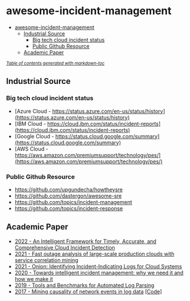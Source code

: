 # awesome-incident-management

- [awesome-incident-management](#awesome-incident-management)
  * [Industrial Source](#industrial-source)
    + [Big tech cloud incident status](#big-tech-cloud-incident-status)
    + [Public Github Resource](#public-github-resource)
  * [Academic Paper](#academic-paper)

<small><i><a href='http://ecotrust-canada.github.io/markdown-toc/'>Table of contents generated with markdown-toc</a></i></small>


## Industrial Source

### Big tech cloud incident status

- [Azure Cloud - https://status.azure.com/en-us/status/history](https://status.azure.com/en-us/status/history)
- [IBM Cloud - https://cloud.ibm.com/status/incident-reports](https://cloud.ibm.com/status/incident-reports)
- [Google Cloud - https://status.cloud.google.com/summary](https://status.cloud.google.com/summary)
- [AWS Cloud - https://aws.amazon.com/premiumsupport/technology/pes/](https://aws.amazon.com/premiumsupport/technology/pes/)

### Public Github Resource
- https://github.com/upgundecha/howtheysre
- https://github.com/dastergon/awesome-sre
- https://github.com/topics/incident-management
- https://github.com/topics/incident-response

## Academic Paper
- [2022 - An Intelligent Framework for Timely, Accurate, and Comprehensive Cloud Incident Detection](https://dl.acm.org/doi/abs/10.1145/3544497.3544499)
- [2021 - Fast outage analysis of large-scale production clouds with service correlation mining](https://ieeexplore.ieee.org/abstract/document/9402074/)
- [2021 - Onion: Identifying Incident-Indicating Logs for Cloud Systems](https://dl.acm.org/doi/abs/10.1145/3468264.3473919)
- [2020 - Towards intelligent incident management: why we need it and how we make it](https://dl.acm.org/doi/abs/10.1145/3368089.3417055)
- [2019 - Tools and Benchmarks for Automated Log Parsing](https://ieeexplore.ieee.org/abstract/document/8804456)
- [2017 - Mining causality of network events in log data](https://ieeexplore.ieee.org/abstract/document/8122062) [[Code]](https://github.com/cpflat/LogCausalAnalysis)
